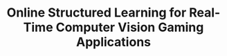 ---
title: "Online Structured Learning for Real-Time Computer Vision Gaming Applications"
year: 2012
pdf_url: "http://www.robots.ox.ac.uk/~tvg/publications/Theses/Oxford Brookes/Sam Hare/samhare_thesis Original.pdf"
category: "vision"
author_list: "Sam Hare"
grant: "NULL"
pub_in: "Department of Computing, Oxford Brookes University"
---